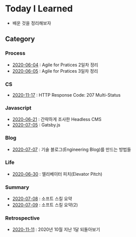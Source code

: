 # Today I Learned

- 배운 것을 정리해보자

## Category

### Process

- [2020-06-04](./documents/2020-06-04.md) : Agile for Pratices 2일차 정리
- [2020-06-05](./documents/2020-06-05.md) : Agile for Pratices 3일차 정리

### CS

- [2020-11-17](./documents/2020-11-17.md) : HTTP Response Code: 207 Multi-Status

### Javascript

- [2020-06-21](./documents/2020-06-21.md) : 간략하게 조사한 Headless CMS
- [2020-07-05](./documents/2020-07-05.md) : Gatsby.js

### Blog

- [2020-07-07](./documents/2020-07-07.md) : 기술 블로그(Engineering Blog)를 만드는 방법들

### Life

- [2020-06-30](./documents/2020-06-30.md) : 엘리베이터 피치(Elevator Pitch)

### Summary

- [2020-07-08](./documents/2020-07-08.md) : 소프트 스킬 요약
- [2020-07-09](./documents/2020-07-09.md) : 소프트 스킬 요약(2)

### Retrospective

- [2020-11-11](./documents/2020-11-11.md) : 2020년 10월 지난 1달 되돌아보기
